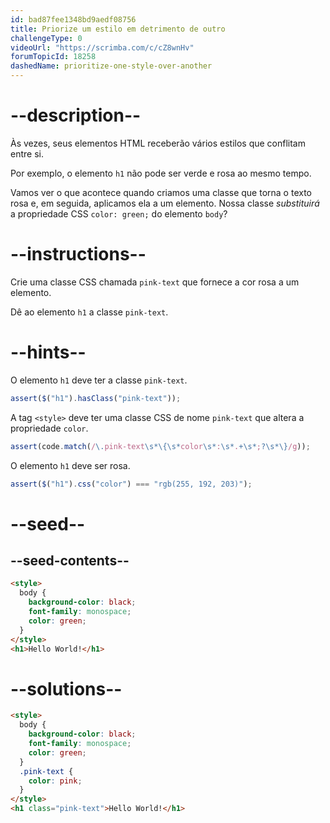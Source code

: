```yaml
---
id: bad87fee1348bd9aedf08756
title: Priorize um estilo em detrimento de outro
challengeType: 0
videoUrl: "https://scrimba.com/c/cZ8wnHv"
forumTopicId: 18258
dashedName: prioritize-one-style-over-another
---
```


# --description--

Às vezes, seus elementos HTML receberão vários estilos que conflitam entre si.

Por exemplo, o elemento `h1` não pode ser verde e rosa ao mesmo tempo.

Vamos ver o que acontece quando criamos uma classe que torna o texto rosa e, em seguida, aplicamos ela a um elemento. Nossa classe _substituirá_ a propriedade CSS `color: green;` do elemento `body`?

# --instructions--

Crie uma classe CSS chamada `pink-text` que fornece a cor rosa a um elemento.

Dê ao elemento `h1` a classe `pink-text`.

# --hints--

O elemento `h1` deve ter a classe `pink-text`.

```js
assert($("h1").hasClass("pink-text"));
```

A tag `<style>` deve ter uma classe CSS de nome `pink-text` que altera a propriedade `color`.

```js
assert(code.match(/\.pink-text\s*\{\s*color\s*:\s*.+\s*;?\s*\}/g));
```

O elemento `h1` deve ser rosa.

```js
assert($("h1").css("color") === "rgb(255, 192, 203)");
```

# --seed--

## --seed-contents--

```html
<style>
  body {
    background-color: black;
    font-family: monospace;
    color: green;
  }
</style>
<h1>Hello World!</h1>
```

# --solutions--

```html
<style>
  body {
    background-color: black;
    font-family: monospace;
    color: green;
  }
  .pink-text {
    color: pink;
  }
</style>
<h1 class="pink-text">Hello World!</h1>
```
